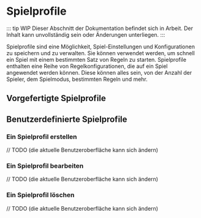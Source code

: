 # Spielprofile

::: tip WIP
Dieser Abschnitt der Dokumentation befindet sich in Arbeit. Der Inhalt kann unvollständig sein oder Änderungen unterliegen.
:::

Spielprofile sind eine Möglichkeit, Spiel-Einstellungen und Konfigurationen zu speichern und zu verwalten. Sie können verwendet werden, um schnell ein Spiel mit einem bestimmten Satz von Regeln zu starten. Spielprofile enthalten eine Reihe von Regelkonfigurationen, die auf ein Spiel angewendet werden können. Diese können alles sein, von der Anzahl der Spieler, dem Spielmodus, bestimmten Regeln und mehr.

## Vorgefertigte Spielprofile


## Benutzerdefinierte Spielprofile

### Ein Spielprofil erstellen

// TODO (die aktuelle Benutzeroberfläche kann sich ändern)


### Ein Spielprofil bearbeiten

// TODO (die aktuelle Benutzeroberfläche kann sich ändern)

### Ein Spielprofil löschen

// TODO (die aktuelle Benutzeroberfläche kann sich ändern)
